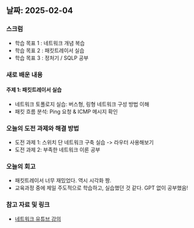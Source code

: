 ## 날짜: 2025-02-04

### 스크럼
- 학습 목표 1 : 네트워크 개념 복습
- 학습 목표 2 : 패킷트레이서 실습
- 학습 목표 3 : 정처기 / SQLP 공부

### 새로 배운 내용
#### 주제 1: 패킷트레이서 실습
- 네트워크 토폴로지 실습: 버스형, 링형 네트워크 구성 방법 이해
- 패킷 흐름 분석: Ping 요청 & ICMP 메시지 확인

### 오늘의 도전 과제와 해결 방법
- 도전 과제 1: 스위치 단 네트워크 구축 실습 -> 라우터 사용해보기
- 도전 과제 2: 부족한 네트워크 이론 공부

### 오늘의 회고
- 패킷트레이서 너무 재밌었다. 역시 시각화 짱.
- 교육과정 중에 제일 주도적으로 학습하고, 실습했던 것 같다. GPT 없이 공부했음!

### 참고 자료 및 링크
- [네트워크 유튜브 강의](https://youtube.com/playlist?list=PLDtzZPtOGenYaFktu7p78h6VN1pqjOlY5&si=299gPPLCl9-xXWlS)
